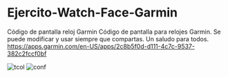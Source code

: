 # Ejercito-Watch-Face-Garmin
Código de pantalla reloj Garmin
Código de pantalla para relojes Garmin. Se puede modificar y usar siempre que compartas.
Un saludo para todos.
https://apps.garmin.com/en-US/apps/2c8b5f0d-d111-4c7c-9537-382c2fccf0bf

![tcol](https://user-images.githubusercontent.com/114816269/224511762-7ea4639e-e9f9-457d-a43c-feefc4c348f8.png)
![conf](https://user-images.githubusercontent.com/114816269/224511764-3a930ddf-84c8-4075-bead-7b6b32a5a7ce.png)
